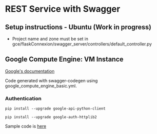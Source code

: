 # REST Service with Swagger
## Setup instructions - Ubuntu (Work in progress)

* Project name and zone must be set in gce/flaskConnexion/swagger_server/controllers/default_controller.py

## Google Compute Engine: VM Instance

[Google's documentation](https://cloud.google.com/compute/docs/reference/rest/v1/instances)

Code generated with swagger-codegen using google_compute_engine_basic.yml.

### Authentication
`pip install --upgrade google-api-python-client`

`pip install --upgrade google-auth-httplib2`

Sample code is [here](https://github.com/GoogleCloudPlatform/python-docs-samples/tree/master/compute/api)

